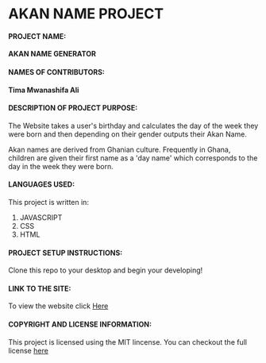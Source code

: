 # AKAN NAME PROJECT
#### **PROJECT NAME:**
__AKAN NAME GENERATOR__

#### **NAMES OF CONTRIBUTORS:**
__Tima Mwanashifa Ali__

#### **DESCRIPTION OF PROJECT PURPOSE:**

The Website takes a user's birthday and calculates the day of the week they were born and then depending on their gender outputs their Akan Name. 

Akan names are derived from Ghanian culture. Frequently in Ghana, children are given their first name as a 'day name' which corresponds to the day in the week they were born.

#### **LANGUAGES USED:**

This project is written in:
1. JAVASCRIPT 
2. CSS
3. HTML

#### **PROJECT SETUP INSTRUCTIONS:** 
Clone this repo to your desktop and begin your developing!


#### **LINK TO THE SITE:**
To view the website click [Here]()
 
 
#### **COPYRIGHT AND LICENSE INFORMATION:**
 This project is licensed using the MIT lincense.
 You can checkout the full license [here](https://github.com/timaali/AKAN-NAME-PROJECT/blob/master/LICENCE.txt)

